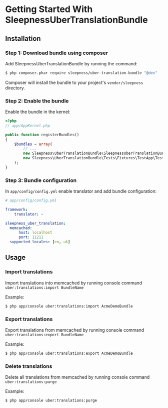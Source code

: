 Getting Started With SleepnessUberTranslationBundle
==================================

## Installation

### Step 1: Download bundle using composer

Add SleepnessUberTranslationBundle by running the command:

``` bash
$ php composer.phar require sleepness/uber-translation-bundle "@dev"
```

Composer will install the bundle to your project's `vendor/sleepness` directory.

### Step 2: Enable the bundle

Enable the bundle in the kernel:

``` php
<?php
// app/AppKernel.php

public function registerBundles()
{
    $bundles = array(
        // ...
        new Sleepness\UberTranslationBundle\SleepnessUberTranslationBundle(),
        new Sleepness\UberTranslationBundle\Tests\Fixtures\TestApp\TestBundle\TestBundle(), // required for testing environment
    );
}
```

### Step 3: Bundle configuration

In `app/config/config.yml` enable translator and add bundle configuration:

``` yaml
# app/config/config.yml

framework:
    translator: ~

sleepness_uber_translation:
  memcached:
      host: localhost
      port: 11211
  supported_locales: [en, uk]
```

## Usage

### Import translations

Import translations into memcached by running console command `uber:translations:import BundleName`

Example:

``` bash
$ php app/console uber:translations:import AcmeDemoBundle
```

### Export translations

Export translations from memcached by running console command `uber:translations:export BundleName`

Example:

``` bash
$ php app/console uber:translations:export AcmeDemoBundle
```

### Delete translations

Delete all translations from memcached by running console command `uber:translations:purge`

Example:

``` bash
$ php app/console uber:translations:purge
```

